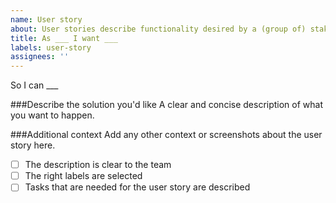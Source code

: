 ```yaml
---
name: User story
about: User stories describe functionality desired by a (group of) stakeholder(s).
title: As ___ I want ___
labels: user-story
assignees: ''
---
```


So I can ___

###Describe the solution you'd like
A clear and concise description of what you want to happen.

###Additional context
Add any other context or screenshots about the user story here.

- [ ] The description is clear to the team
- [ ] The right labels are selected
- [ ] Tasks that are needed for the user story are described